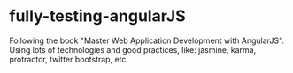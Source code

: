 fully-testing-angularJS
=======================

Following the book "Master Web Application Development with AngularJS". Using lots of technologies and good practices, like: jasmine, karma, protractor, twitter bootstrap, etc.
